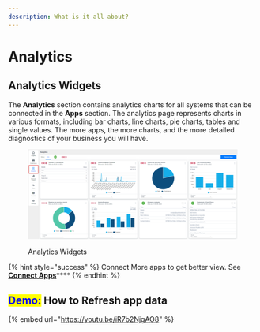```yaml
---
description: What is it all about?
---
```


# Analytics

## Analytics Widgets

The **Analytics** section contains analytics charts for all systems that can be connected in the **Apps** section. The analytics page represents charts in various formats, including bar charts, line charts, pie charts, tables and single values. The more apps, the more charts, and the more detailed diagnostics of your business you will have.

<figure><img src="../../../.gitbook/assets/index (1).png" alt=""><figcaption><p>Analytics Widgets</p></figcaption></figure>

{% hint style="success" %}
Connect More apps to get better view. See [**Connect Apps**](https://youtu.be/iR7b2NjgAO8)****
{% endhint %}

## <mark style="color:blue;">Demo:</mark> How to Refresh app data

{% embed url="https://youtu.be/iR7b2NjgAO8" %}

